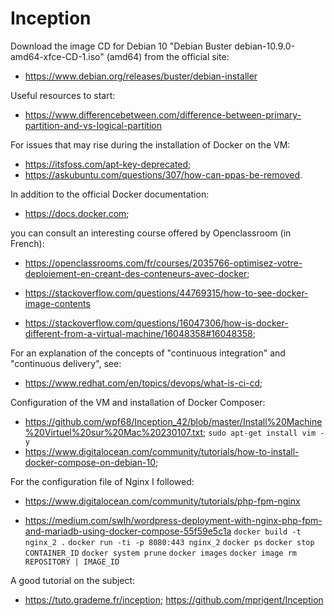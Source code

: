 # Inception

Download the image CD for Debian 10 "Debian Buster debian-10.9.0-amd64-xfce-CD-1.iso" (amd64) from the official site:
* <https://www.debian.org/releases/buster/debian-installer>

Useful resources to start:

* <https://www.differencebetween.com/difference-between-primary-partition-and-vs-logical-partition>

For issues that may rise during the installation of Docker on the VM:
* <https://itsfoss.com/apt-key-deprecated>;
* <https://askubuntu.com/questions/307/how-can-ppas-be-removed>.

In addition to the official Docker documentation:

* <https://docs.docker.com>;

you can consult an interesting course offered by Openclassroom (in French):
* <https://openclassrooms.com/fr/courses/2035766-optimisez-votre-deploiement-en-creant-des-conteneurs-avec-docker>;

* <https://stackoverflow.com/questions/44769315/how-to-see-docker-image-contents>


* <https://stackoverflow.com/questions/16047306/how-is-docker-different-from-a-virtual-machine/16048358#16048358>;

For an explanation of the concepts of "continuous integration" and "continuous delivery", see:
* <https://www.redhat.com/en/topics/devops/what-is-ci-cd>;

Configuration of the VM and installation of Docker Composer:
* <https://github.com/wpf68/Inception_42/blob/master/Install%20Machine%20Virtuel%20sur%20Mac%20230107.txt>;
`sudo apt-get install vim -y`
* <https://www.digitalocean.com/community/tutorials/how-to-install-docker-compose-on-debian-10>;

For the configuration file of Nginx I followed:
* <https://www.digitalocean.com/community/tutorials/php-fpm-nginx>

* <https://medium.com/swlh/wordpress-deployment-with-nginx-php-fpm-and-mariadb-using-docker-compose-55f59e5c1a>
`docker build -t nginx_2 .`
`docker run -ti -p 8080:443 nginx_2`
`docker ps`
`docker stop CONTAINER_ID`
`docker system prune`
`docker images`
`docker image rm REPOSITORY | IMAGE_ID`

A good tutorial on the subject:
* <https://tuto.grademe.fr/inception>;
https://github.com/mprigent/Inception